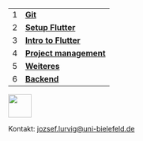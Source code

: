 |||
|-|-|
| 1 | [**Git**](introduction-to-git) |
| 2 | [**Setup Flutter**](set-up-flutter-sdk) |
| 3 | [**Intro to Flutter**](my-first-flutter-app) |
| 4 | [**Project management**](project-management) |
| 5 | [**Weiteres**](miscellaneous) |
| 6 | [**Backend**](backend) |

<a href="https://play.google.com/store/apps/details?id=de.cit_ec.bivital" target="_blank">
  <img src="https://gitlab.ub.uni-bielefeld.de/biomechatronik-praktikum-23/control-app/raw/main/docs/wiki-src/google-play.png" height="47"/>
</a>

Kontakt: [jozsef.lurvig@uni-bielefeld.de](mailto:jozsef.lurvig@uni-bielefeld.de)